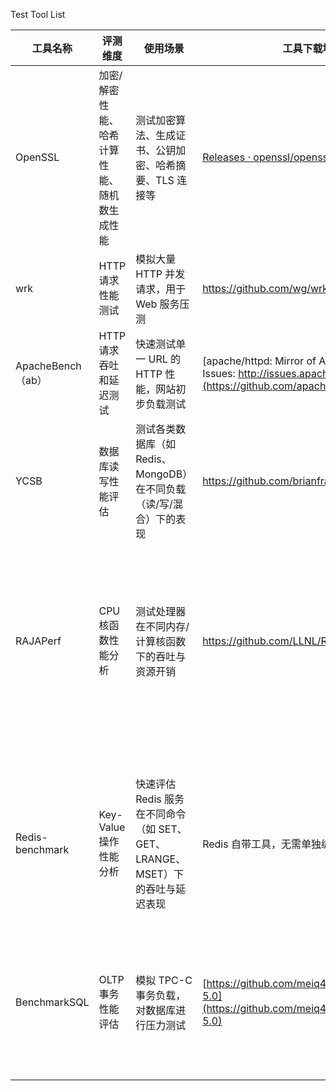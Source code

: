 Test Tool List

| 工具名称          | 评测维度                                    | 使用场景                                               | 工具下载地址                                                 | 关键指标                            | 关键指标的解释                                               | 备注                                                    |
| ----------------- | ------------------------------------------- | ------------------------------------------------------ | ------------------------------------------------------------ | ----------------------------------- | ------------------------------------------------------------ | ------------------------------------------------------- |
| OpenSSL           | 加密/解密性能、哈希计算性能、随机数生成性能 | 测试加密算法、生成证书、公钥加密、哈希摘要、TLS 连接等 | [Releases · openssl/openssl](https://github.com/openssl/openssl) | `speed` 测试结果（如 MB/s）         | 不同加密算法在不同数据块大小下的吞吐性能，如 AES-128-CBC 加密速度 | 可用于性能评测，也能生成证书与密钥                      |
| wrk               | HTTP 请求性能测试                           | 模拟大量 HTTP 并发请求，用于 Web 服务压测              | https://github.com/wg/wrk                                    | Latency、Requests/sec、Transfer/sec | Latency 为响应延迟，Requests/sec为每秒请求数量、Transfer/sec 为传输速度 | 支持多线程、Lua 脚本、轻量高效，用来测试web服务器性能   |
| ApacheBench（ab） | HTTP 请求吞吐和延迟测试                     | 快速测试单一 URL 的 HTTP 性能，网站初步负载测试        | [apache/httpd: Mirror of Apache HTTP Server. Issues: http://issues.apache.org](https://github.com/apache/httpd) | Requests/sec、Time/req              | Requests/sec 表示每秒请求数，Time/req 为平均每个请求耗时     | 轻量、命令简单，适合快速测试单一页面，测试web服务器性能 |
| YCSB      | 数据库读写性能评估 | 测试各类数据库（如 Redis、MongoDB）在不同负载（读/写/混合）下的表现 | https://github.com/brianfrankcooper/YCSB              | Throughput（ops/sec）、Average Latency、50th/95th/99th Latency Percentile                   | Throughput 表示每秒数据库操作数；Latency 表示操作延迟，含平均值和第 50/95/99 百分位，用于反映响应速度和系统尾延迟表现                                           | 支持多种数据库（RocksDB、Redis等）           |
| RAJAPerf  | CPU 核函数性能分析 | 测试处理器在不同内存/计算核函数下的吞吐与资源开销 | https://github.com/LLNL/RAJAPerf                       | Reps、Kernels/rep、FLOPS/rep、Bytes/rep、BytesRead/rep、BytesWritten/rep、AtomicWrites/rep | Reps 为重复执行次数；Kernels/rep 表示每次重复的核函数次数；FLOPS 为每次重复中的浮点操作数；Bytes/rep 表示内存访问总量；BytesRead/Written 分别为读/写数据量；AtomicWrites 为涉及原子操作的写数据量 | 可用于对比不同编译器/后端架构的算力差异|
| Redis-benchmark | Key-Value 操作性能分析 | 快速评估 Redis 服务在不同命令（如 SET、GET、LRANGE、MSET）下的吞吐与延迟表现 | Redis 自带工具，无需单独编译         | Requests/sec、Command Breakdown、Latency Percentiles (P95/P99)、Max Latency                      | Requests/sec 表示每秒处理请求数；Command Breakdown 表示不同命令的独立吞吐量（如 LRANGE_600 为 1153 ops/sec）；Latency Percentiles 表示延迟分布（如 95% 请求 ≤ 6ms）；Max Latency 为最慢响应时间 | 适合 Redis 性能基准测试|
| BenchmarkSQL | OLTP 事务性能评估 | 模拟 TPC-C 事务负载，对数据库进行压力测试 | [https://github.com/meiq4096/benchmarksql-5.0](https://github.com/meiq4096/benchmarksql-5.0) | tpmC（NewOrder 吞吐量）、tpmTOTAL（事务总吞吐）、Txn Count（事务数） | tpmC 表示每分钟处理的 NewOrder 类型事务数；tpmTOTAL 表示系统总事务吞吐；Txn Count 表示总共完成的事务数 | TPC-C 仿真，适合 PostgreSQL等数据库基准测试|
|                   |                                             |                                                        |                                                              |                                     |                                                              |                                                         |
|                   |                                             |                                                        |                                                              |                                     |                                                              |                                                         |
|                   |                                             |                                                        |                                                              |                                     |                                                              |                                                         |
|                   |                                             |                                                        |                                                              |                                     |                                                              |                                                         |
|                   |                                             |                                                        |                                                              |                                     |                                                              |                                                         |
|                   |                                             |                                                        |                                                              |                                     |                                                              |                                                         |

